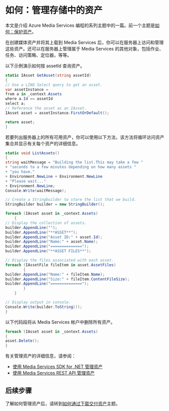 ﻿<properties linkid="develop-media-services-how-to-guides-manage-assets" urlDisplayName="Manage Assets in Media Services" pageTitle="How to Manage Assets in Media Services - Azure" metaKeywords="" description="Learn how to manage assets on Media Services. You can also manage jobs, tasks, access policies, locators, and more. Code samples are written in C# and use the Media Services SDK for .NET." metaCanonical="" services="media-services" documentationCenter="" title="How to: Manage Assets in storage" authors="migree" solutions="" manager="" editor="" />
<tags ms.service="media-services"
    ms.date="02/15/2015"
    wacn.date="04/11/2015"
    />

如何：管理存储中的资产
======================

本文是介绍 Azure Media Services 编程的系列主题中的一篇。前一个主题是[如何：保护资产](http://go.microsoft.com/fwlink/?LinkID=301813&clcid=0x409)。

在创建媒体资产并将其上载到 Media Services 后，你可以在服务器上访问和管理这些资产。还可以在服务器上管理属于 Media Services 的其他对象，包括作业、任务、访问策略、定位器，等等。

以下示例演示如何按 assetId 查询资产。

```csharp
static IAsset GetAsset(string assetId)
{
// Use a LINQ Select query to get an asset.
var assetInstance =
from a in _context.Assets
where a.Id == assetId
select a;
// Reference the asset as an IAsset.
IAsset asset = assetInstance.FirstOrDefault();

return asset;
}
```

若要列出服务器上的所有可用资产，你可以使用以下方法，该方法将循环访问资产集合并显示有关每个资产的详细信息。  
```csharp  
static void ListAssets()
{
string waitMessage = "Building the list.This may take a few "
+ "seconds to a few minutes depending on how many assets "
+ "you have."
+ Environment.NewLine + Environment.NewLine
+ "Please wait..."
+ Environment.NewLine;
Console.Write(waitMessage);

// Create a Stringbuilder to store the list that we build. 
StringBuilder builder = new StringBuilder();

foreach (IAsset asset in _context.Assets)
    {
// Display the collection of assets.
builder.AppendLine("");
builder.AppendLine("**ASSET**");
builder.AppendLine("Asset ID:" + asset.Id);
builder.AppendLine("Name:" + asset.Name);
builder.AppendLine("==============");
builder.AppendLine("**ASSET FILES**");

// Display the files associated with each asset. 
foreach (IAssetFile fileItem in asset.AssetFiles)
        {
builder.AppendLine("Name:" + fileItem.Name);
builder.AppendLine("Size:" + fileItem.ContentFileSize);
builder.AppendLine("==============");
        }
    }

// Display output in console.
Console.Write(builder.ToString());
}
```

以下代码段将从 Media Services 帐户中删除所有资产。

```csharp  
foreach (IAsset asset in _context.Assets)
{
asset.Delete();
}
```

有关管理资产的详细信息，请参阅：

-   [使用 Media Services SDK for .NET 管理资产](http://msdn.microsoft.com/zh-cn/library/jj129589.aspx)
-   [使用 Media Services REST API 管理资产](http://msdn.microsoft.com/zh-cn/library/jj129583.aspx)

后续步骤
--------

了解如何管理资产后，请转到[如何通过下载交付资产](/develop/media-services/how-to-guides/deliver-media-assets)主题。

